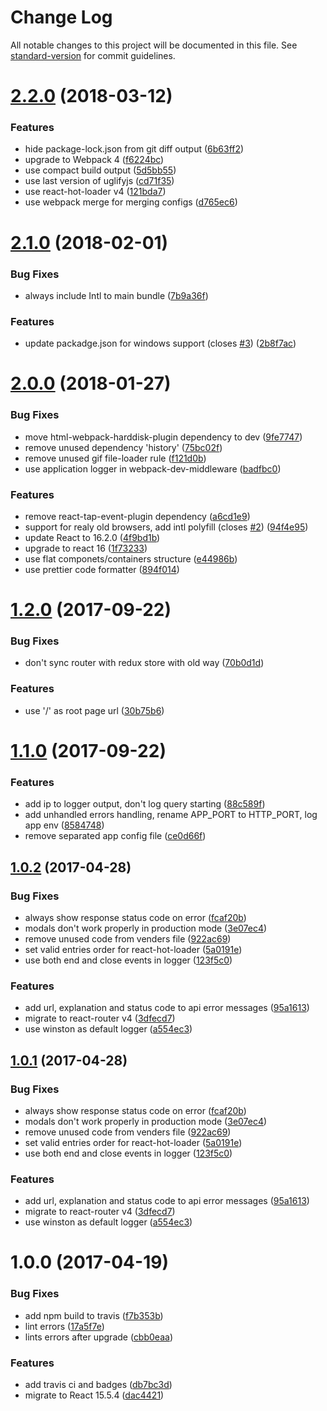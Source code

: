 # Change Log

All notable changes to this project will be documented in this file. See [standard-version](https://github.com/conventional-changelog/standard-version) for commit guidelines.

<a name="2.2.0"></a>
# [2.2.0](https://github.com/antonfisher/react-express-webpack/compare/v2.1.0...v2.2.0) (2018-03-12)


### Features

* hide package-lock.json from git diff output ([6b63ff2](https://github.com/antonfisher/react-express-webpack/commit/6b63ff2))
* upgrade to Webpack 4 ([f6224bc](https://github.com/antonfisher/react-express-webpack/commit/f6224bc))
* use compact build output ([5d5bb55](https://github.com/antonfisher/react-express-webpack/commit/5d5bb55))
* use last version of uglifyjs ([cd71f35](https://github.com/antonfisher/react-express-webpack/commit/cd71f35))
* use react-hot-loader v4 ([121bda7](https://github.com/antonfisher/react-express-webpack/commit/121bda7))
* use webpack merge for merging configs ([d765ec6](https://github.com/antonfisher/react-express-webpack/commit/d765ec6))



<a name="2.1.0"></a>
# [2.1.0](https://github.com/antonfisher/react-express-webpack/compare/v2.0.0...v2.1.0) (2018-02-01)


### Bug Fixes

* always include Intl to main bundle ([7b9a36f](https://github.com/antonfisher/react-express-webpack/commit/7b9a36f))


### Features

* update packadge.json for windows support (closes [#3](https://github.com/antonfisher/react-express-webpack/issues/3)) ([2b8f7ac](https://github.com/antonfisher/react-express-webpack/commit/2b8f7ac))



<a name="2.0.0"></a>
# [2.0.0](https://github.com/antonfisher/react-express-webpack/compare/v1.2.0...v2.0.0) (2018-01-27)


### Bug Fixes

* move html-webpack-harddisk-plugin dependency to dev ([9fe7747](https://github.com/antonfisher/react-express-webpack/commit/9fe7747))
* remove unused dependency 'history' ([75bc02f](https://github.com/antonfisher/react-express-webpack/commit/75bc02f))
* remove unused gif file-loader rule ([f121d0b](https://github.com/antonfisher/react-express-webpack/commit/f121d0b))
* use application logger in webpack-dev-middleware ([badfbc0](https://github.com/antonfisher/react-express-webpack/commit/badfbc0))


### Features

* remove react-tap-event-plugin dependency ([a6cd1e9](https://github.com/antonfisher/react-express-webpack/commit/a6cd1e9))
* support for realy old browsers, add intl polyfill (closes [#2](https://github.com/antonfisher/react-express-webpack/issues/2)) ([94f4e95](https://github.com/antonfisher/react-express-webpack/commit/94f4e95))
* update React to 16.2.0 ([4f9bd1b](https://github.com/antonfisher/react-express-webpack/commit/4f9bd1b))
* upgrade to react 16 ([1f73233](https://github.com/antonfisher/react-express-webpack/commit/1f73233))
* use flat componets/containers structure ([e44986b](https://github.com/antonfisher/react-express-webpack/commit/e44986b))
* use prettier code formatter ([894f014](https://github.com/antonfisher/react-express-webpack/commit/894f014))



<a name="1.2.0"></a>
# [1.2.0](https://github.com/antonfisher/react-express-webpack/compare/v1.1.0...v1.2.0) (2017-09-22)


### Bug Fixes

* don't sync router with redux store with old way ([70b0d1d](https://github.com/antonfisher/react-express-webpack/commit/70b0d1d))


### Features

* use '/' as root page url ([30b75b6](https://github.com/antonfisher/react-express-webpack/commit/30b75b6))



<a name="1.1.0"></a>
# [1.1.0](https://github.com/antonfisher/react-express-webpack/compare/v1.0.3...v1.1.0) (2017-09-22)


### Features

* add ip to logger output, don't log query starting ([88c589f](https://github.com/antonfisher/react-express-webpack/commit/88c589f))
* add unhandled errors handling, rename APP_PORT to HTTP_PORT, log app env ([8584748](https://github.com/antonfisher/react-express-webpack/commit/8584748))
* remove separated app config file ([ce0d66f](https://github.com/antonfisher/react-express-webpack/commit/ce0d66f))



<a name="1.0.2"></a>
## [1.0.2](https://github.com/antonfisher/react-express-webpack/compare/v1.0.0...v1.0.2) (2017-04-28)


### Bug Fixes

* always show response status code on error ([fcaf20b](https://github.com/antonfisher/react-express-webpack/commit/fcaf20b))
* modals don't work properly in production mode ([3e07ec4](https://github.com/antonfisher/react-express-webpack/commit/3e07ec4))
* remove unused code from venders file ([922ac69](https://github.com/antonfisher/react-express-webpack/commit/922ac69))
* set valid entries order for react-hot-loader ([5a0191e](https://github.com/antonfisher/react-express-webpack/commit/5a0191e))
* use both end and close events in logger ([123f5c0](https://github.com/antonfisher/react-express-webpack/commit/123f5c0))


### Features

* add url, explanation and status code to api error messages ([95a1613](https://github.com/antonfisher/react-express-webpack/commit/95a1613))
* migrate to react-router v4 ([3dfecd7](https://github.com/antonfisher/react-express-webpack/commit/3dfecd7))
* use winston as default logger ([a554ec3](https://github.com/antonfisher/react-express-webpack/commit/a554ec3))



<a name="1.0.1"></a>
## [1.0.1](https://github.com/antonfisher/react-express-webpack/compare/v1.0.0...v1.0.1) (2017-04-28)


### Bug Fixes

* always show response status code on error ([fcaf20b](https://github.com/antonfisher/react-express-webpack/commit/fcaf20b))
* modals don't work properly in production mode ([3e07ec4](https://github.com/antonfisher/react-express-webpack/commit/3e07ec4))
* remove unused code from venders file ([922ac69](https://github.com/antonfisher/react-express-webpack/commit/922ac69))
* set valid entries order for react-hot-loader ([5a0191e](https://github.com/antonfisher/react-express-webpack/commit/5a0191e))
* use both end and close events in logger ([123f5c0](https://github.com/antonfisher/react-express-webpack/commit/123f5c0))


### Features

* add url, explanation and status code to api error messages ([95a1613](https://github.com/antonfisher/react-express-webpack/commit/95a1613))
* migrate to react-router v4 ([3dfecd7](https://github.com/antonfisher/react-express-webpack/commit/3dfecd7))
* use winston as default logger ([a554ec3](https://github.com/antonfisher/react-express-webpack/commit/a554ec3))



<a name="1.0.0"></a>
# 1.0.0 (2017-04-19)


### Bug Fixes

* add npm build to travis ([f7b353b](https://github.com/antonfisher/react-express-webpack/commit/f7b353b))
* lint errors ([17a5f7e](https://github.com/antonfisher/react-express-webpack/commit/17a5f7e))
* lints errors after upgrade ([cbb0eaa](https://github.com/antonfisher/react-express-webpack/commit/cbb0eaa))


### Features

* add travis ci and badges ([db7bc3d](https://github.com/antonfisher/react-express-webpack/commit/db7bc3d))
* migrate to React 15.5.4 ([dac4421](https://github.com/antonfisher/react-express-webpack/commit/dac4421))
